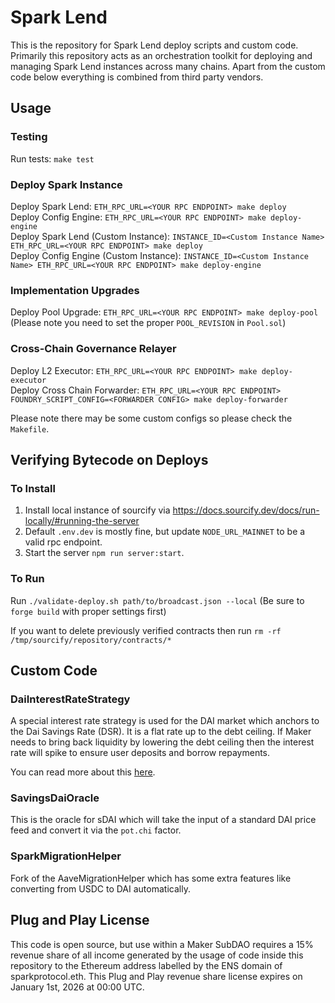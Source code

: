 # Spark Lend

This is the repository for Spark Lend deploy scripts and custom code. Primarily this repository acts as an orchestration toolkit for deploying and managing Spark Lend instances across many chains. Apart from the custom code below everything is combined from third party vendors.

## Usage

### Testing

Run tests: `make test`  

### Deploy Spark Instance

Deploy Spark Lend: `ETH_RPC_URL=<YOUR RPC ENDPOINT> make deploy`  
Deploy Config Engine: `ETH_RPC_URL=<YOUR RPC ENDPOINT> make deploy-engine`  
Deploy Spark Lend (Custom Instance): `INSTANCE_ID=<Custom Instance Name> ETH_RPC_URL=<YOUR RPC ENDPOINT> make deploy`  
Deploy Config Engine (Custom Instance): `INSTANCE_ID=<Custom Instance Name> ETH_RPC_URL=<YOUR RPC ENDPOINT> make deploy-engine`  

### Implementation Upgrades

Deploy Pool Upgrade: `ETH_RPC_URL=<YOUR RPC ENDPOINT> make deploy-pool` (Please note you need to set the proper `POOL_REVISION` in `Pool.sol`)  

### Cross-Chain Governance Relayer

Deploy L2 Executor: `ETH_RPC_URL=<YOUR RPC ENDPOINT> make deploy-executor`  
Deploy Cross Chain Forwarder: `ETH_RPC_URL=<YOUR RPC ENDPOINT> FOUNDRY_SCRIPT_CONFIG=<FORWARDER CONFIG> make deploy-forwarder`  

Please note there may be some custom configs so please check the `Makefile`.

## Verifying Bytecode on Deploys

### To Install

1. Install local instance of sourcify via https://docs.sourcify.dev/docs/run-locally/#running-the-server
2. Default `.env.dev` is mostly fine, but update `NODE_URL_MAINNET` to be a valid rpc endpoint.
3. Start the server `npm run server:start`.

### To Run

Run `./validate-deploy.sh path/to/broadcast.json --local` (Be sure to `forge build` with proper settings first)

If you want to delete previously verified contracts then run `rm -rf /tmp/sourcify/repository/contracts/*`

## Custom Code

### DaiInterestRateStrategy

A special interest rate strategy is used for the DAI market which anchors to the Dai Savings Rate (DSR). It is a flat rate up to the debt ceiling. If Maker needs to bring back liquidity by lowering the debt ceiling then the interest rate will spike to ensure user deposits and borrow repayments.

You can read more about this [here](https://forum.makerdao.com/t/mip116-d3m-to-spark-lend/19732#mip116c3-debt-ceiling-fee-structure-10).

### SavingsDaiOracle

This is the oracle for sDAI which will take the input of a standard DAI price feed and convert it via the `pot.chi` factor.

### SparkMigrationHelper

Fork of the AaveMigrationHelper which has some extra features like converting from USDC to DAI automatically.

## Plug and Play License

This code is open source, but use within a Maker SubDAO requires a 15% revenue share of all income generated by the usage of code inside this repository to the Ethereum address labelled by the ENS domain of sparkprotocol.eth. This Plug and Play revenue share license expires on January 1st, 2026 at 00:00 UTC.
